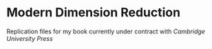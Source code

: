 # Modern Dimension Reduction
Replication files for my book currently under contract with *Cambridge University Press*
